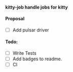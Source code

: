 #### kitty-job handle jobs for kitty

#### Proposal
- [ ] Add pulsar driver  

#### Todo:
- [ ] Write Tests
- [ ] Add badges to readme.
- [ ] CI 